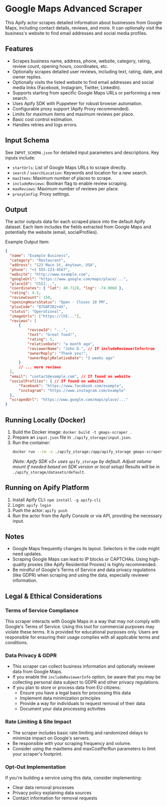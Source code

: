# Google Maps Advanced Scraper

This Apify actor scrapes detailed information about businesses from Google Maps, including contact details, reviews, and more. It can optionally visit the business's website to find email addresses and social media profiles.

## Features

*   Scrapes business name, address, phone, website, category, rating, review count, opening hours, coordinates, etc.
*   Optionally scrapes detailed user reviews, including text, rating, date, and owner replies.
*   Optionally visits the listed website to find email addresses and social media links (Facebook, Instagram, Twitter, LinkedIn).
*   Supports starting from specific Google Maps URLs or performing a new search.
*   Uses Apify SDK with Puppeteer for robust browser automation.
*   Configurable proxy support (Apify Proxy recommended).
*   Limits for maximum items and maximum reviews per place.
*   Basic cost control estimation.
*   Handles retries and logs errors.

## Input Schema

See `INPUT_SCHEMA.json` for detailed input parameters and descriptions. Key inputs include:

*   `startUrls`: List of Google Maps URLs to scrape directly.
*   `search` / `searchLocation`: Keywords and location for a new search.
*   `maxItems`: Maximum number of places to scrape.
*   `includeReviews`: Boolean flag to enable review scraping.
*   `maxReviews`: Maximum number of reviews per place.
*   `proxyConfig`: Proxy settings.

## Output

The actor outputs data for each scraped place into the default Apify dataset. Each item includes the fields extracted from Google Maps and potentially the website (email, socialProfiles).

Example Output Item:

```json
{
  "name": "Example Business",
  "category": "Restaurant",
  "address": "123 Main St, Anytown, USA",
  "phone": "+1 555-123-4567",
  "website": "http://www.example.com",
  "googleUrl": "https://www.google.com/maps/place/...",
  "placeId": "ChIJ...",
  "coordinates": { "lat": 40.7128, "lng": -74.0060 },
  "rating": 4.5,
  "reviewCount": 150,
  "openingHoursStatus": "Open ⋅ Closes 10 PM",
  "plusCode": "87G8P2R2+4X",
  "status": "Operational",
  "imageUrls": ["https://lh5..."],
  "reviews": [
      {
          "reviewId": "...",
          "text": "Great food!",
          "rating": 5,
          "relativeDate": "a month ago",
          "reviewerName": "John D.", // If includeReviewerInfo=true
          "ownerReply": "Thank you!",
          "ownerReplyRelativeDate": "3 weeks ago"
      }
      // ... more reviews
  ],
  "email": "contact@example.com", // If found on website
  "socialProfiles": { // If found on website
      "facebook": "https://www.facebook.com/example",
      "instagram": "https://www.instagram.com/example"
  },
  "scrapedUrl": "https://www.google.com/maps/place/..."
}
```

## Running Locally (Docker)

1.  Build the Docker image: `docker build -t gmaps-scraper .`
2.  Prepare an `input.json` file in `./apify_storage/input.json`.
3.  Run the container:
    ```bash
    docker run --rm -v ./apify_storage:/app/apify_storage gmaps-scraper
    ```
    *(Note: Apify SDK v3+ uses `apify_storage` by default. Adjust volume mount if needed based on SDK version or local setup)*
    Results will be in `./apify_storage/datasets/default`.

## Running on Apify Platform

1.  Install Apify CLI: `npm install -g apify-cli`
2.  Login: `apify login`
3.  Push the actor: `apify push`
4.  Run the actor from the Apify Console or via API, providing the necessary input.

## Notes

*   Google Maps frequently changes its layout. Selectors in the code might need updates.
*   Scraping Google Maps can lead to IP blocks or CAPTCHAs. Using high-quality proxies (like Apify Residential Proxies) is highly recommended.
*   Be mindful of Google's Terms of Service and data privacy regulations (like GDPR) when scraping and using the data, especially reviewer information.

## Legal & Ethical Considerations

### Terms of Service Compliance
This scraper interacts with Google Maps in a way that may not comply with Google's Terms of Service. Using this tool for commercial purposes may violate these terms. It is provided for educational purposes only. Users are responsible for ensuring their usage complies with all applicable terms and conditions.

### Data Privacy & GDPR
* This scraper can collect business information and optionally reviewer data from Google Maps.
* If you enable the `includeReviewerInfo` option, be aware that you may be collecting personal data subject to GDPR and other privacy regulations.
* If you plan to store or process data from EU citizens:
  * Ensure you have a legal basis for processing this data
  * Implement data minimization principles
  * Provide a way for individuals to request removal of their data
  * Document your data processing activities

### Rate Limiting & Site Impact
* The scraper includes basic rate limiting and randomized delays to minimize impact on Google's servers.
* Be responsible with your scraping frequency and volume.
* Consider using the maxItems and maxCostPerRun parameters to limit your scraper's footprint.

### Opt-Out Implementation
If you're building a service using this data, consider implementing:
* Clear data removal processes
* Privacy policy explaining data sources
* Contact information for removal requests